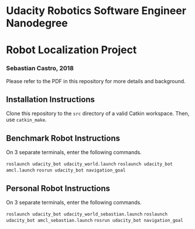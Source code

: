 # Udacity Robotics Software Engineer Nanodegree
# Robot Localization Project
### Sebastian Castro, 2018

Please refer to the PDF in this repository for more details and background.

## Installation Instructions
Clone this repository to the `src` directory of a valid Catkin workspace. Then, use `catkin_make`.

## Benchmark Robot Instructions
On 3 separate terminals, enter the following commands.

`roslaunch udacity_bot udacity_world.launch`
`roslaunch udacity_bot amcl.launch`
`rosrun udacity_bot navigation_goal`

## Personal Robot Instructions
On 3 separate terminals, enter the following commands.

`roslaunch udacity_bot udacity_world_sebastian.launch`
`roslaunch udacity_bot amcl_sebastian.launch`
`rosrun udacity_bot navigation_goal`
